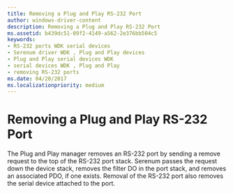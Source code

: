 ```yaml
---
title: Removing a Plug and Play RS-232 Port
author: windows-driver-content
description: Removing a Plug and Play RS-232 Port
ms.assetid: b439dc51-09f2-4149-a562-2e376bb504c5
keywords:
- RS-232 ports WDK serial devices
- Serenum driver WDK , Plug and Play devices
- Plug and Play serial devices WDK
- serial devices WDK , Plug and Play
- removing RS-232 ports
ms.date: 04/20/2017
ms.localizationpriority: medium
---
```


# Removing a Plug and Play RS-232 Port





The Plug and Play manager removes an RS-232 port by sending a remove request to the top of the RS-232 port stack. Serenum passes the request down the device stack, removes the filter DO in the port stack, and removes an associated PDO, if one exists. Removal of the RS-232 port also removes the serial device attached to the port.

 

 




